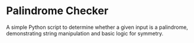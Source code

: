 # Palindrome Checker 
A simple Python script to determine whether a given input is a palindrome, demonstrating string manipulation and basic logic for symmetry.
